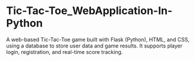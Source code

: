 # Tic-Tac-Toe_WebApplication-In-Python
A web-based Tic-Tac-Toe game built with Flask (Python), HTML, and CSS, using a database to store user data and game results. It supports player login, registration, and real-time score tracking.

